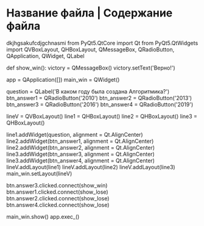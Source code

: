 # Название файла | Содержание файла
dkjhgsakufcdjgchnasmi
from PyQt5.QtCore import Qt
from PyQt5.QtWidgets import QVBoxLayout, QHBoxLayout, QMessageBox, QRadioButton, QApplication, QWidget, QLabel

def show_win():
    victory = QMessageBox()
    victory.setText('Верно!')



app = QApplication([])
main_win = QWidget()

question = QLabel('В каком году была создана Алгоритмика?')
btn_answer1 = QRadioButton('2010')
btn_answer2 = QRadioButton('2013')
btn_answer3 = QRadioButton('2016')
btn_answer4 = QRadioButton('2019')

lineV = QVBoxLayout()
line1 = QHBoxLayout()
line2 = QHBoxLayout()
line3 = QHBoxLayout()

line1.addWidget(question, alignment = Qt.AlignCenter)
line2.addWidget(btn_answer1, alignment = Qt.AlignCenter)
line2.addWidget(btn_answer2, alignment = Qt.AlignCenter)
line3.addWidget(btn_answer3, alignment = Qt.AlignCenter)
line3.addWidget(btn_answer4, alignment = Qt.AlignCenter)
lineV.addLayout(line1)
lineV.addLayout(line2)
lineV.addLayout(line3)
main_win.setLayout(lineV)

btn.answer3.clicked.connect(show_win)
btn.answer1.clicked.connect(show_lose)
btn.answer2.clicked.connect(show_lose)
btn.answer4.clicked.connect(show_lose)

main_win.show()
app.exec_()
